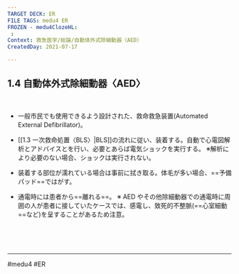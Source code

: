 ```yaml
---
TARGET DECK: ER
FILE TAGS: medu4 ER
FROZEN - medu4ClozeHL:
 : 
Context: 救急医学/総論/自動体外式除細動器〈AED〉
CreatedDay: 2021-07-17

---
```


## 1.4 自動体外式除細動器〈AED〉


<br>

* 一般市民でも使用できるよう設計された、救命救急装置(Automated External Defibrillator)。 

* [[1.3 一次救命処置〈BLS〉|BLS]]の流れに従い、装着する。自動で心電図解析とアドバイスとを行い、必要とあらば電気ショックを実行する。
※解析により必要のない場合、ショックは実行されない。

* 装着する部位が濡れている場合は事前に拭き取る。体毛が多い場合、==予備パッド==ではがす。
<!--ID: 1627801028878-->


* 通電時には患者から==離れる==。
※ AED やその他除細動器での通電時に周囲の人が患者に接していたケースでは、感電し、致死的不整脈(==心室細動==など)を呈することがあるため注意。
 
<!--ID: 1627801028884-->


<br><br><br>

---
#medu4 #ER   
